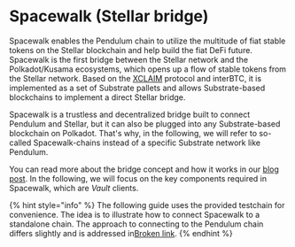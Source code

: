 # Spacewalk (Stellar bridge)

Spacewalk enables the Pendulum chain to utilize the multitude of fiat stable tokens on the Stellar blockchain and help build the fiat DeFi future. Spacewalk is the first bridge between the Stellar network and the Polkadot/Kusama ecosystems, which opens up a flow of stable tokens from the Stellar network. Based on the [XCLAIM](https://www.xclaim.io/) protocol and interBTC, it is implemented as a set of Substrate pallets and allows Substrate-based blockchains to implement a direct Stellar bridge.

Spacewalk is a trustless and decentralized bridge built to connect Pendulum and Stellar, but it can also be plugged into any Substrate-based blockchain on Polkadot. That's why, in the following, we will refer to so-called Spacewalk-chains instead of a specific Substrate network like Pendulum.&#x20;

You can read more about the bridge concept and how it works in our [blog post](https://pendulum-chain.medium.com/introducing-spacewalk-the-trust-minimized-bridge-between-stellar-and-pendulum-68ddbe7349a0). In the following, we will focus on the key components required in Spacewalk, which are _Vault_ clients.

{% hint style="info" %}
The following guide uses the provided testchain for convenience. The idea is to illustrate how to connect Spacewalk to a standalone chain. The approach to connecting to the Pendulum chain differs slightly and is addressed in[Broken link](broken-reference "mention").
{% endhint %}
